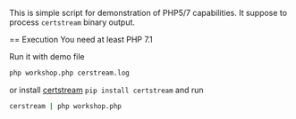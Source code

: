 This is simple script for demonstration of PHP5/7 capabilities. It suppose to
process `certstream` binary output.

== Execution
You need at least PHP 7.1

Run it with demo file
```bash
php workshop.php cerstream.log
```

or install [certstream](https://github.com/CaliDog/certstream-python) `pip install certstream` and run
```bash
cerstream | php workshop.php
```
